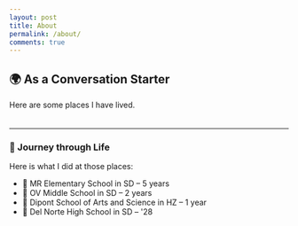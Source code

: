 ```yaml
---
layout: post
title: About
permalink: /about/
comments: true
---
```


## 🌍 As a Conversation Starter

Here are some places I have lived.

<style>
    .grid-container {
        display: grid;
        grid-template-columns: repeat(auto-fill, minmax(180px, 1fr));
        gap: 20px;
        margin-top: 20px;
    }

    .grid-item {
        position: relative;
        background: #fff;
        border-radius: 12px;
        box-shadow: 0 4px 10px rgba(0,0,0,0.1);
        text-align: center;
        padding: 15px;
        transition: transform 0.2s ease, box-shadow 0.2s ease;
        overflow: hidden;
    }

    .grid-item:hover {
        transform: translateY(-5px);
        box-shadow: 0 8px 18px rgba(0,0,0,0.15);
    }

    .grid-item img {
        width: 100%;
        height: 120px;
        object-fit: cover;
        border-radius: 8px;
        transition: transform 0.3s ease;
    }

    .grid-item img:hover {
        transform: scale(1.05);
    }

    .grid-item p {
        margin: 10px 0 5px;
        font-size: 0.95rem;
        color: #222; /* 深色文字，更清晰 */
    }

    .grid-item p:first-of-type {
        font-weight: bold;
        color: #111; /* 更深的黑色，用来突出描述 */
    }

    /* 彩带样式 */
    .ribbon {
        position: absolute;
        top: 12px;
        left: -40px;
        width: 160px;
        text-align: center;
        line-height: 24px;
        font-size: 0.8rem;
        font-weight: bold;
        color: white;
        transform: rotate(-45deg);
        background: linear-gradient(90deg,rgb(255, 77, 169),rgb(123, 28, 255),rgb(46, 196, 194));
        box-shadow: 0 2px 6px rgba(0,0,0,0.2);
        animation: ribbonWave 3s infinite ease-in-out;
    }

    @keyframes ribbonWave {
        0%, 100% { transform: rotate(-45deg) translateY(0); }
        50% { transform: rotate(-45deg) translateY(3px); }
    }

    @media (max-width: 600px) {
        .grid-item {
            padding: 10px;
        }
        .grid-item img {
            height: 100px;
        }
    }
</style>

<div class="grid-container" id="grid_container">
    <!-- content will be added here by JavaScript -->
</div>

<script>
    var container = document.getElementById("grid_container");

    var http_source = "https://upload.wikimedia.org/wikipedia/commons/";
    var living_in_the_world = [
        {
            "flag": "0/01/Flag_of_California.svg",
            "greeting": "Hi 👋",
            "description": "California - forever",
            "ribbon": "🏠 Home"
        },
        {
            "flag": "f/fa/Flag_of_the_People%27s_Republic_of_China.svg",
            "greeting": "你好 👋",
            "description": "China - 1 year",
            "ribbon": "🇨🇳 China (1 year)"
        }
    ];

    for (const location of living_in_the_world) {
        var gridItem = document.createElement("div");
        gridItem.className = "grid-item";  

        // 彩带
        var ribbon = document.createElement("div");
        ribbon.className = "ribbon";
        ribbon.textContent = location.ribbon;

        var img = document.createElement("img");
        img.src = http_source + location.flag; 
        img.alt = location.flag + " Flag"; 

        var description = document.createElement("p");
        description.textContent = location.description; 

        var greeting = document.createElement("p");
        greeting.textContent = location.greeting;  

        gridItem.appendChild(ribbon);
        gridItem.appendChild(img);
        gridItem.appendChild(description);
        gridItem.appendChild(greeting);
        container.appendChild(gridItem);
    }
</script>

---

### 🚶 Journey through Life

Here is what I did at those places:

- 🏫 MR Elementary School in SD – 5 years  
- 🏫 OV Middle School in SD – 2 years  
- 🏫 Dipont School of Arts and Science in HZ – 1 year  
- 🏫 Del Norte High School in SD – '28  
